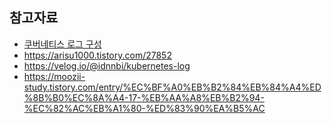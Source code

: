 

## 참고자료 ##

* [쿠버네티스 로그 구성](https://blog.voidmainvoid.net/145)
* https://arisu1000.tistory.com/27852
* https://velog.io/@idnnbi/kubernetes-log
* https://moozii-study.tistory.com/entry/%EC%BF%A0%EB%B2%84%EB%84%A4%ED%8B%B0%EC%8A%A4-17-%EB%AA%A8%EB%B2%94-%EC%82%AC%EB%A1%80-%ED%83%90%EA%B5%AC

